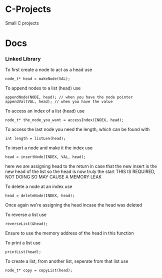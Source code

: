 # C-Projects
Small C projects

# Docs
<h3>Linked Library</h3>
To first create a node to act as a head use

    node_t* head = makeNode(VAL);
To append nodes to a list (head) use

    appendNode(NODE, head); // when you have the node pointer
    appendVal(VAL, head); // when you have the value
To access an index of a list (head) use

    node_t* the_node_you_want = accessIndex(INDEX, head);
To access the last node you need the length, which can be found with

    int length = listLen(head);
To insert a node and make it the index use

    head = insertNode(INDEX, VAL, head);
here we are assigning head to the return in case that the new insert is the new head of the list so the head is now truly the start THIS IS REQUIRED, NOT DOING SO MAY CAUSE A MEMORY LEAK

To delete a node at an index use

    head = deleteNode(INDEX, head);
Once again we're assigning the head incase the head was deleted

To reverse a list use

    reverseList(&head);
Ensure to use the memory address of the head in this function

To print a list use

    printList(head);

To create a list, from another list, seperate from that list use

    node_t* copy = copyList(head);
